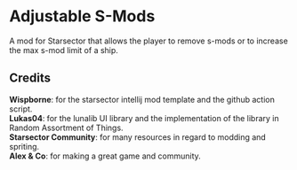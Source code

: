 # Adjustable S-Mods
A mod for Starsector that allows the player to remove s-mods or to increase the max s-mod limit of a ship.

## Credits
<strong>Wispborne</strong>: for the starsector intellij mod template and the github action script.  
<strong>Lukas04</strong>: for the lunalib UI library and the implementation of the library in Random Assortment of Things.  
<strong>Starsector Community</strong>: for many resources in regard to modding and spriting.  
<strong>Alex & Co</strong>: for making a great game and community.  